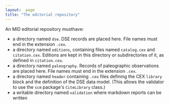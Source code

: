 ```yaml
---
layout:  page
title: "The editorial repository"
---
```


An MID editorial repository musthave:


- a directory named `dse`.  DSE records are placed here.  File names must end in the extension `.cex`.
- a directory named `editions`, containing files named `catalog.cex` and `citation.cex`.  Editions are kept in this directory or subdirectories of it, as defined in `citation.cex`.
- a directory named `paleography`. Records of paleographic observations are placed here.  File names must end in the extension `.cex`.
- a directory named `header` containing `.cex` files defining the CEX `library` block and the definition of the DSE data model.  (This allows the validator to use the `scm` package's `CiteLibrary` class.)
- a writable directory named `validation` where markdown reports can be written
